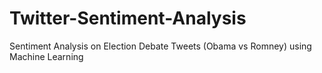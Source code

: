 # Twitter-Sentiment-Analysis
Sentiment Analysis on Election Debate Tweets (Obama vs Romney) using Machine Learning 
